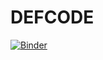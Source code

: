 # DEFCODE
[![Binder](https://mybinder.org/badge_logo.svg)](https://mybinder.org/v2/gh/AulicoAdiabatico/DEFCODE.git/MASTER)
